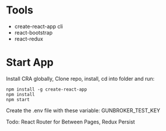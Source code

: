 

# Tools
* create-react-app cli
* react-bootstrap
* react-redux
# Start App

Install CRA globally, Clone repo, install, cd into folder and run:
```git
npm install -g create-react-app
npm install
npm start
```


Create the .env file with these variable:
GUNBROKER_TEST_KEY

Todo:
React Router for Between Pages,
Redux Persist